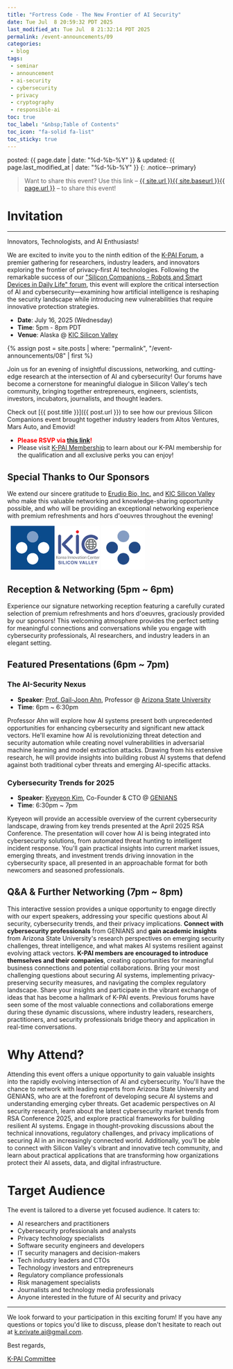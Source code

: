 ```yaml
---
title: "Fortress Code - The New Frontier of AI Security"
date: Tue Jul  8 20:59:32 PDT 2025
last_modified_at: Tue Jul  8 21:32:14 PDT 2025
permalink: /event-announcements/09
categories:
 - blog
tags:
 - seminar
 - announcement
 - ai-security
 - cybersecurity
 - privacy
 - cryptography
 - responsible-ai
toc: true
toc_label: "&nbsp;Table of Contents"
toc_icon: "fa-solid fa-list"
toc_sticky: true
---
```


posted: {{ page.date | date: "%d-%b-%Y" }}
&amp;
updated: {{ page.last_modified_at | date: "%d-%b-%Y" }}
{: .notice--primary}

> Want to share this event?
Use this link
&ndash; <a href="{{ page.url }}">{{ site.url }}{{ site.baseurl }}{{ page.url }}</a> &ndash;
to share this event!

# Invitation

---

Innovators, Technologists, and AI Enthusiasts!

We are excited to invite you to the ninth edition of the [K-PAI Forum](/),
a premier gathering for researchers, industry leaders,
and innovators exploring the frontier of privacy-first AI technologies.
Following the remarkable success of our ["Silicon Companions - Robots and Smart Devices in Daily Life" forum](/event-announcements/08),
this event will explore the critical intersection of AI and cybersecurity&mdash;examining how artificial intelligence is reshaping the security landscape while introducing new vulnerabilities that require innovative protection strategies.

- **Date**: July 16, 2025 (Wednesday)
- **Time**: 5pm - 8pm PDT
- **Venue**: Alaska @ [KIC Silicon Valley](https://maps.app.goo.gl/LCBixf78LLCdx2Aa6)

{% assign post = site.posts | where: "permalink", "/event-announcements/08" | first %}

Join us for an evening of insightful discussions, networking, and cutting-edge research at the intersection of AI and cybersecurity! Our forums have become a cornerstone for meaningful dialogue in Silicon Valley's tech community, bringing together entrepreneurs, engineers, scientists, investors, incubators, journalists, and thought leaders.

Check out [{{ post.title }}]({{ post.url }}) to see how our previous Silicon Companions event brought together industry leaders from Altos Ventures, Mars Auto, and Emovid!

- <font color="red"><strong>Please RSVP via <a href="https://lu.ma/qkaxt600">this link</a>!</strong></font>
- Please visit [K-PAI Membership](/membership) to learn about our K-PAI membership for the qualification and all exclusive perks you can enjoy!

## Special Thanks to Our Sponsors

We extend our sincere gratitude to [Erudio Bio, Inc.](https://www.erudio.bio/) and [KIC Silicon Valley](https://www.kicsv.org/) who make this valuable networking and knowledge-sharing opportunity possible, and who will be providing an exceptional networking experience with premium refreshments and hors d'oeuvres throughout the evening!

<div class="img-container-justified">
&nbsp;
<!--img width="20%" src="/assets/images/k-on-pie.png"-->
<img width="20%" src="/resource/org-logos/erudio-logo-inv.svg">
<img width="20%" src="/resource/org-logos/kic-silicon-valley-01.png">
<img width="20%" src="/resource/org-logos/erudio-logo.png">
&nbsp;
</div>

<!--Stay tuned for information about special prizes and giveaways at this event!-->

<!--***Please note: This event will be conducted in Korean.***-->

## Reception & Networking (5pm ~ 6pm)

Experience our signature networking reception featuring a carefully curated selection of premium refreshments and hors d'oeuvres,
graciously provided by our sponsors! This welcoming atmosphere provides the perfect setting for meaningful connections and conversations while you engage with cybersecurity professionals, AI researchers, and industry leaders in an elegant setting.

## Featured Presentations (6pm ~ 7pm)

### The AI-Security Nexus
<!--: Navigating the Double-Edged Sword of Intelligent Systems-->

- **Speaker**: [Prof. Gail-Joon Ahn](https://www.linkedin.com/in/gail-joon-ahn-3a59b411/), Professor @ [Arizona State University](https://asuonline.asu.edu/)
- **Time**: 6pm ~ 6:30pm

<!--As AI systems become increasingly sophisticated and pervasive, they present both unprecedented opportunities for enhancing cybersecurity and significant new attack vectors that threat actors are already exploiting. Professor Ahn will explore this fascinating duality, examining how AI is revolutionizing threat detection, incident response, and security automation while simultaneously creating novel vulnerabilities in adversarial machine learning, data poisoning, and model extraction attacks. Drawing from his extensive research in security and privacy, he will provide insights into building robust AI systems that can defend against both traditional cyber threats and emerging AI-specific attacks, while maintaining the privacy and integrity principles that are fundamental to trustworthy AI deployment.-->

Professor Ahn will explore how AI systems present both unprecedented opportunities for enhancing cybersecurity and significant new attack vectors. He'll examine how AI is revolutionizing threat detection and security automation while creating novel vulnerabilities in adversarial machine learning and model extraction attacks. Drawing from his extensive research, he will provide insights into building robust AI systems that defend against both traditional cyber threats and emerging AI-specific attacks.

### Cybersecurity Trends for 2025
<!--: Market Insights from RSA Conference and Beyond-->

- **Speaker**: [Kyeyeon Kim](https://www.linkedin.com/in/double73/), Co-Founder & CTO @ [GENIANS](https://www.linkedin.com/company/genians/)
- **Time**: 6:30pm ~ 7pm

<!--
사이버보안에 생소하신 분들을 위해서 최근 사이버보안 트랜드와 AI 적용현황 & 4월에 있었던 RSA 컨버런스를 중심으로 어떤 트랜드가 시장에 이슈인지
-->

<!--Join Kyeyeon for an accessible yet comprehensive overview of the current cybersecurity landscape, designed especially for those new to the field while providing valuable insights for seasoned professionals. Drawing from key observations and trends presented at the April 2025 RSA Conference—the world's premier cybersecurity event—Kyeyeon will break down the most significant market developments, emerging threats, and technological innovations shaping the industry. The presentation will cover how AI is being integrated into cybersecurity solutions, from automated threat hunting and behavioral analytics to intelligent vulnerability management and incident response. You'll gain practical insights into current market issues, understand the competitive landscape, and learn about the investment trends that are driving innovation in the cybersecurity space, all presented in an approachable format that bridges the gap between technical complexity and business impact.-->

Kyeyeon will provide an accessible overview of the current cybersecurity landscape, drawing from key trends presented at the April 2025 RSA Conference. The presentation will cover how AI is being integrated into cybersecurity solutions, from automated threat hunting to intelligent incident response. You'll gain practical insights into current market issues, emerging threats, and investment trends driving innovation in the cybersecurity space, all presented in an approachable format for both newcomers and seasoned professionals.

## Q&A & Further Networking (7pm ~ 8pm)

<!--
The moments that all K-PAI participants love most!
–
This interactive session provides a unique opportunity to engage directly with our expert speakers, addressing your specific questions about AI security, cybersecurity trends, and their privacy implications. **Connect with cybersecurity professionals** from GENIANS and **gain academic insights** from Arizona State University's research perspectives on emerging security challenges, threat intelligence, and what makes AI systems resilient against evolving attack vectors. Bring your most challenging questions about securing AI systems, implementing privacy-preserving security measures, and navigating the complex regulatory landscape. Share your insights and participate in the vibrant exchange of ideas that has become a hallmark of K-PAI events. Previous forums have seen some of the most valuable connections and collaborations emerge during these dynamic discussions, where industry leaders, researchers, practitioners, and security professionals bridge theory and application in real-time conversations.
-->

This interactive session provides a unique opportunity to engage directly with our expert speakers, addressing your specific questions about AI security, cybersecurity trends, and their privacy implications. **Connect with cybersecurity professionals** from GENIANS and **gain academic insights** from Arizona State University's research perspectives on emerging security challenges, threat intelligence, and what makes AI systems resilient against evolving attack vectors. **K-PAI members are encouraged to introduce themselves and their companies**, creating opportunities for meaningful business connections and potential collaborations. Bring your most challenging questions about securing AI systems, implementing privacy-preserving security measures, and navigating the complex regulatory landscape. Share your insights and participate in the vibrant exchange of ideas that has become a hallmark of K-PAI events. Previous forums have seen some of the most valuable connections and collaborations emerge during these dynamic discussions, where industry leaders, researchers, practitioners, and security professionals bridge theory and application in real-time conversations.

# Why Attend?

Attending this event offers a unique opportunity to gain valuable insights into the rapidly evolving intersection of AI and cybersecurity. You'll have the chance to network with leading experts from Arizona State University and GENIANS, who are at the forefront of developing secure AI systems and understanding emerging cyber threats. Get academic perspectives on AI security research, learn about the latest cybersecurity market trends from RSA Conference 2025, and explore practical frameworks for building resilient AI systems. Engage in thought-provoking discussions about the technical innovations, regulatory challenges, and privacy implications of securing AI in an increasingly connected world. Additionally, you'll be able to connect with Silicon Valley's vibrant and innovative tech community, and learn about practical applications that are transforming how organizations protect their AI assets, data, and digital infrastructure.

# Target Audience

The event is tailored to a diverse yet focused audience. It caters to:

- AI researchers and practitioners
- Cybersecurity professionals and analysts
- Privacy technology specialists
- Software security engineers and developers
- IT security managers and decision-makers
- Tech industry leaders and CTOs
- Technology investors and entrepreneurs
- Regulatory compliance professionals
- Risk management specialists
- Journalists and technology media professionals
- Anyone interested in the future of AI security and privacy

---

We look forward to your participation in this exciting forum! If you have any questions or topics you'd like to discuss, please don't hesitate to reach out at [k.private.ai@gmail.com](mailto:k.private.ai@gmail.com).

Best regards,

[K-PAI Committee](/committee)
